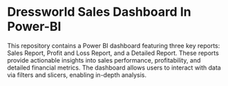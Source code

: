 # Dressworld Sales Dashboard In Power-BI
This repository contains a Power BI dashboard featuring three key reports: Sales Report, Profit and Loss Report, and a Detailed Report. These reports provide actionable insights into sales performance, profitability, and detailed financial metrics. The dashboard allows users to interact with data via filters and slicers, enabling in-depth analysis. 
